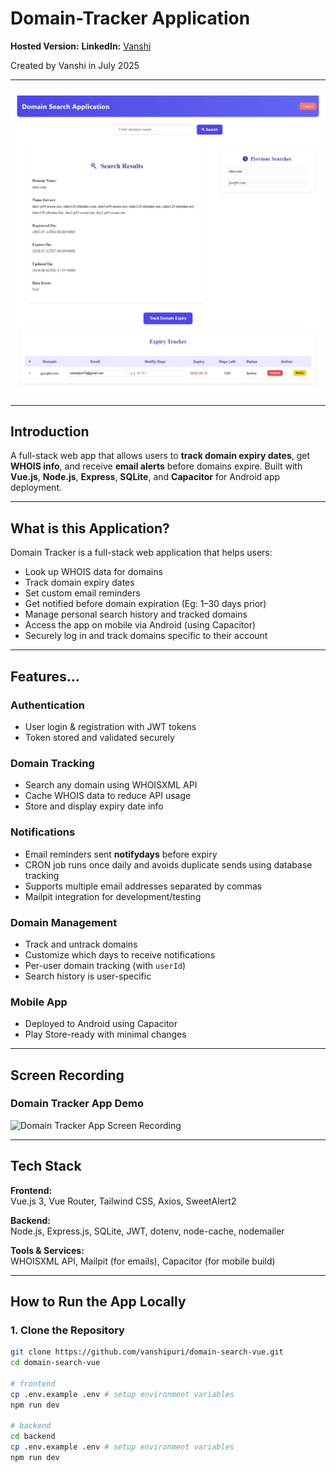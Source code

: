 # Domain-Tracker Application

**Hosted Version:**
**LinkedIn:** [Vanshi](https://www.linkedin.com/in/vanshi-puri)

Created by Vanshi in July 2025

---

![App Screenshot](src/assets/Screenshot_22-7-2025_125439_localhost.png)

---

## Introduction

A full-stack web app that allows users to **track domain expiry dates**, get **WHOIS info**, and receive **email alerts** before domains expire. Built with **Vue.js**, **Node.js**, **Express**, **SQLite**, and **Capacitor** for Android app deployment.

---

## What is this Application?

Domain Tracker is a full-stack web application that helps users:

- Look up WHOIS data for domains
- Track domain expiry dates
- Set custom email reminders
- Get notified before domain expiration (Eg: 1–30 days prior)
- Manage personal search history and tracked domains
- Access the app on mobile via Android (using Capacitor)
- Securely log in and track domains specific to their account

---

## Features...

### Authentication

- User login & registration with JWT tokens
- Token stored and validated securely

### Domain Tracking

- Search any domain using WHOISXML API
- Cache WHOIS data to reduce API usage
- Store and display expiry date info

### Notifications

- Email reminders sent **notifydays** before expiry
- CRON job runs once daily and avoids duplicate sends using database tracking
- Supports multiple email addresses separated by commas
- Mailpit integration for development/testing

### Domain Management

- Track and untrack domains
- Customize which days to receive notifications
- Per-user domain tracking (with `userId`)
- Search history is user-specific

### Mobile App

- Deployed to Android using Capacitor
- Play Store-ready with minimal changes

---

## Screen Recording

### Domain Tracker App Demo

![Domain Tracker App Screen Recording](src/assets/Domain-Tracker-App-SR.gif)

---

## Tech Stack

**Frontend:**  
Vue.js 3, Vue Router, Tailwind CSS, Axios, SweetAlert2

**Backend:**  
Node.js, Express.js, SQLite, JWT, dotenv, node-cache, nodemailer

**Tools & Services:**  
WHOISXML API, Mailpit (for emails), Capacitor (for mobile build)

---

## How to Run the App Locally

### 1. Clone the Repository

```bash
git clone https://github.com/vanshipuri/domain-search-vue.git
cd domain-search-vue

# frontend
cp .env.example .env # setup environment variables
npm run dev

# backend
cd backend
cp .env.example .env # setup environment variables
npm run dev

```
